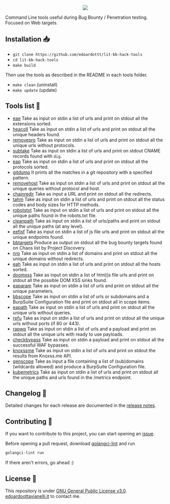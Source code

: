 <p align="center">
  <img src="https://github.com/edoardottt/images/blob/main/lit-bb-hack-tools/banner.png">
</p>

Command Line tools useful during Bug Bounty / Penetration testing. Focused on Web targets.

Installation 📥
-------

- `git clone https://github.com/edoardottt/lit-bb-hack-tools`
- `cd lit-bb-hack-tools`
- `make build`

Then use the tools as described in the README in each tools folder.

- `make clean` (uninstall)
- `make update` (update)

Tools list 📃
-------

- [eae](https://github.com/edoardottt/lit-bb-hack-tools/tree/main/eae) Take as input on stdin a list of urls and print on stdout all the extensions sorted.
- [heacoll](https://github.com/edoardottt/lit-bb-hack-tools/tree/main/heacoll) Take as input on stdin a list of urls and print on stdout all the unique headers found.
- [removepro](https://github.com/edoardottt/lit-bb-hack-tools/tree/main/removepro) Take as input on stdin a list of urls and print on stdout all the unique urls without protocols.
- [subtake](https://github.com/edoardottt/lit-bb-hack-tools/tree/main/subtake) Take as input on stdin a list of urls and print on stdout CNAME records found with `dig`.
- [eap](https://github.com/edoardottt/lit-bb-hack-tools/tree/main/eap) Take as input on stdin a list of urls and print on stdout all the protocols sorted.
- [gitdump](https://github.com/edoardottt/lit-bb-hack-tools/tree/main/gitdump) It prints all the matches in a git repository with a specified pattern.
- [removehost](https://github.com/edoardottt/lit-bb-hack-tools/tree/main/removehost) Take as input on stdin a list of urls and print on stdout all the unique queries without protocol and host.
- [chainredir](https://github.com/edoardottt/lit-bb-hack-tools/tree/main/chainredir) Take as input a URL and print on stdout all the redirects.
- [tahm](https://github.com/edoardottt/lit-bb-hack-tools/tree/main/tahm) Take as input on stdin a list of urls and print on stdout all the status codes and body sizes for HTTP methods.
- [robotstxt](https://github.com/edoardottt/lit-bb-hack-tools/tree/main/robotstxt) Take as input on stdin a list of urls and print on stdout all the unique paths found in the robots.txt file.
- [cleanpath](https://github.com/edoardottt/lit-bb-hack-tools/tree/main/cleanpath) Take as input on stdin a list of urls/paths and print on stdout all the unique paths (at any level).
- [eefjsf](https://github.com/edoardottt/lit-bb-hack-tools/tree/main/eefjsf) Take as input on stdin a list of js file urls and print on stdout all the unique endpoints found. 
- [bbtargets](https://github.com/edoardottt/lit-bb-hack-tools/tree/main/bbtargets) Produce as output on stdout all the bug bounty targets found on Chaos list by Project Discovery.
- [nrp](https://github.com/edoardottt/lit-bb-hack-tools/tree/main/nrp) Take as input on stdin a list of domains and print on stdout all the unique domains without redirects.
- [eah](https://github.com/edoardottt/lit-bb-hack-tools/tree/main/eah) Take as input on stdin a list of urls and print on stdout all the hosts sorted.
- [doomxss](https://github.com/edoardottt/lit-bb-hack-tools/tree/main/doomxss) Take as input on stdin a list of html/js file urls and print on stdout all the possible DOM XSS sinks found.
- [eaparam](https://github.com/edoardottt/lit-bb-hack-tools/tree/main/eaparam) Take as input on stdin a list of urls and print on stdout all the unique parameters.
- [bbscope](https://github.com/edoardottt/lit-bb-hack-tools/tree/main/bbscope) Take as input on stdin a list of urls or subdomains and a BurpSuite Configuration file and print on stdout all in scope items.
- [eapath](https://github.com/edoardottt/lit-bb-hack-tools/tree/main/eapath) Take as input on stdin a list of urls and print on stdout all the unique urls without queries.
- [rpfu](https://github.com/edoardottt/lit-bb-hack-tools/tree/main/rpfu) Take as input on stdin a list of urls and print on stdout all the unique urls without ports (if 80 or 443).
- [rapwp](https://github.com/edoardottt/lit-bb-hack-tools/tree/main/rapwp) Take as input on stdin a list of urls and a payload and print on stdout all the unique urls with ready to use payloads.
- [checkbypass](https://github.com/edoardottt/lit-bb-hack-tools/tree/main/checkbypass) Take as input on stdin a payload and print on stdout all the successful WAF bypasses.
- [knoxssme](https://github.com/edoardottt/lit-bb-hack-tools/tree/main/knoxssme) Take as input on stdin a list of urls and print on stdout the results from Knoxss.me API.
- [genscope](https://github.com/edoardottt/lit-bb-hack-tools/tree/main/genscope) Take as input a file containing a list of (sub)domains (wildcards allowed) and produce a BurpSuite Configuration file.
- [kubemetrics](https://github.com/edoardottt/lit-bb-hack-tools/tree/main/kubemetrics) Take as input on stdin a list of urls and print on stdout all the unique paths and urls found in the /metrics endpoint.

Changelog 📌
-------
Detailed changes for each release are documented in the [release notes](https://github.com/edoardottt/lit-bb-hack-tools/releases).

Contributing 🤝
------
If you want to contribute to this project, you can start opening an [issue](https://github.com/edoardottt/lit-bb-hack-tools/issues).

Before opening a pull request, download [golangci-lint](https://golangci-lint.run/usage/install/) and run
```bash
golangci-lint run
```
If there aren't errors, go ahead :)

License 📝
-------

This repository is under [GNU General Public License v3.0](https://github.com/edoardottt/lit-bb-hack-tools/blob/main/LICENSE).  
[edoardoottavianelli.it](https://www.edoardoottavianelli.it) to contact me.
